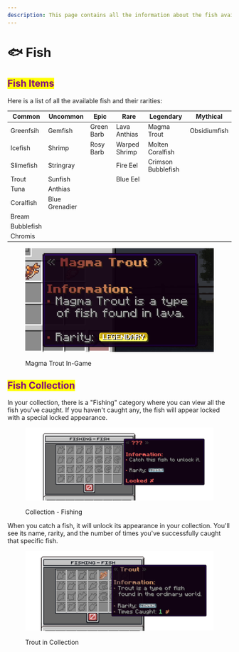 ```yaml
---
description: This page contains all the information about the fish available on the server.
---
```


# 🐟 Fish

## <mark style="color:purple;">Fish Items</mark>

Here is a list of all the available fish and their rarities:

<table data-full-width="false"><thead><tr><th>Common</th><th>Uncommon</th><th>Epic</th><th>Rare</th><th>Legendary</th><th>Mythical</th></tr></thead><tbody><tr><td>Greenfsih</td><td>Gemfish</td><td>Green Barb</td><td>Lava Anthias</td><td>Magma Trout</td><td>Obsidiumfish</td></tr><tr><td>Icefish</td><td>Shrimp</td><td>Rosy Barb</td><td>Warped Shrimp</td><td>Molten Coralfish</td><td></td></tr><tr><td>Slimefish</td><td>Stringray</td><td></td><td>Fire Eel</td><td>Crimson Bubblefish</td><td></td></tr><tr><td>Trout</td><td>Sunfish</td><td></td><td>Blue Eel</td><td></td><td></td></tr><tr><td>Tuna</td><td>Anthias</td><td></td><td></td><td></td><td></td></tr><tr><td>Coralfish</td><td>Blue Grenadier</td><td></td><td></td><td></td><td></td></tr><tr><td>Bream</td><td></td><td></td><td></td><td></td><td></td></tr><tr><td>Bubblefish</td><td></td><td></td><td></td><td></td><td></td></tr><tr><td>Chromis</td><td></td><td></td><td></td><td></td><td></td></tr></tbody></table>

<figure><img src="../../.gitbook/assets/image (1).png" alt=""><figcaption><p>Magma Trout In-Game</p></figcaption></figure>

## <mark style="color:purple;">Fish Collection</mark>

In your collection, there is a "Fishing" category where you can view all the fish you've caught. If you haven't caught any, the fish will appear locked with a special locked appearance.

<figure><img src="../../.gitbook/assets/Screenshot 2025-01-22 230523 (1).png" alt=""><figcaption><p>Collection - Fishing</p></figcaption></figure>

When you catch a fish, it will unlock its appearance in your collection. You'll see its name, rarity, and the number of times you've successfully caught that specific fish.

<figure><img src="../../.gitbook/assets/Screenshot 2025-01-22 230808.png" alt=""><figcaption><p>Trout in Collection</p></figcaption></figure>
